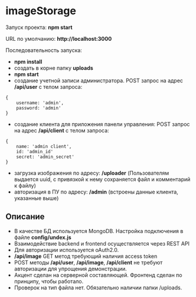 # imageStorage

Запуск проекта: **npm start**

URL по умолчанию: **http://localhost:3000**

Последовательность запуска:
- **npm install**
- создать в корне папку **uploads**
- **npm start**
- создание учетной записи администратора. POST запрос на адрес **/api/user** с телом запроса:
```
{
	username: 'admin',
	password: 'admin'
}
```
- создание клиента для приложения панели управления: POST запрос на адрес **/api/client** с телом запроса:
```
{
	name: 'admin client',
	id: 'admin_id'
	secret: 'admin_secret'
}
```
- загрузка изображения по адресу: **/uploader** (Пользователям выдается uuid, c привязкой к нему сохраняется файл и комментарий к файлу)
- авторизация в ПУ по адресу: **/admin** (встроены данные клиента, указанные выше)


## Описание
- В качестве БД используется MongoDB. Настройка подключения в файле **config/undex.js**
- Взаимодействие backend и frontend осуществляется через REST API
- Для авторизации используется oAuth2.0. 
- **/api/image** GET метод требующий наличия access token
- POST методы **/api/user**, **/api/image**, **/api/client** не требуют авторизации для упрощения демонстрации.
- Акцент сделан на серверной составляющей. Фронтенд сделан по принципу, чтобы работало.
- Проверок на тип файла нет. Обязательно наличии папки /uploads.
